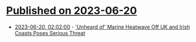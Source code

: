 # [Published on 2023-06-20](index.md)

* [2023-06-20, 02:02:00](https://news.slashdot.org/story/23/06/19/2243210/unheard-of-marine-heatwave-off-uk-and-irish-coasts-poses-serious-threat?utm_source=rss1.0mainlinkanon&utm_medium=feed) - ['Unheard of' Marine Heatwave Off UK and Irish Coasts Poses Serious Threat](https://news.slashdot.org/story/23/06/19/2243210/unheard-of-marine-heatwave-off-uk-and-irish-coasts-poses-serious-threat?utm_source=rss1.0mainlinkanon&utm_medium=feed)
